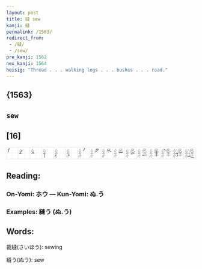 ```yaml
---
layout: post
title: 縫 sew
kanji: 縫
permalink: /1563/
redirect_from:
 - /縫/
 - /sew/
pre_kanji: 1562
nex_kanji: 1564
heisig: "Thread . . . walking legs . . . bushes . . . road."
---
```


## {1563}

## `sew`

## [16]

<div class="stroke"><img src="../images/E7B8AB.png" /></div>

## Reading:

### On-Yomi: ホウ &mdash; Kun-Yomi: ぬ.う

### Examples: 縫う (ぬ.う)

## Words:

裁縫(さいほう): sewing

縫う(ぬう): sew
